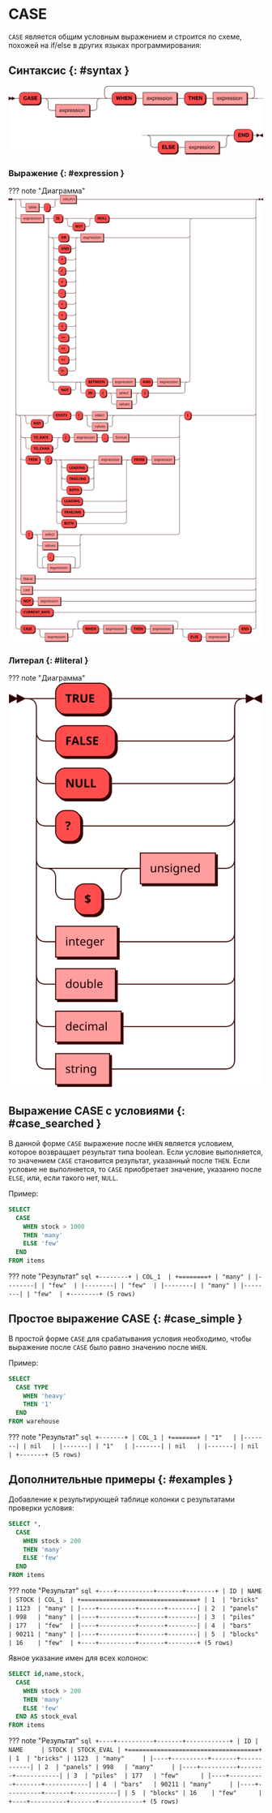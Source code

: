 # CASE

`CASE` является общим условным выражением и строится по схеме,
похожей на if/else в других языках программирования:

## Синтаксис {: #syntax }

![CASE](../../images/ebnf/case.svg)

### Выражение {: #expression }

??? note "Диаграмма"
    ![Expression](../../images/ebnf/expression.svg)

### Литерал {: #literal }

??? note "Диаграмма"
    ![Literal](../../images/ebnf/literal.svg)

## Выражение CASE с условиями {: #case_searched }

В данной форме `CASE` выражение после `WHEN` является условием, которое
возвращает результат типа boolean. Если условие выполняется, то
значением `CASE` становится результат, указанный после `THEN`. Если
условие не выполняется, то `CASE` приобретает значение, указанно после
`ELSE`, или, если такого нет, `NULL`.

Пример:

```sql
SELECT
  CASE
    WHEN stock > 1000
    THEN 'many'
    ELSE 'few'
  END
FROM items

```

??? note "Результат"
    ```sql
    +--------+
    | COL_1  |
    +========+
    | "many" |
    |--------|
    | "few"  |
    |--------|
    | "few"  |
    |--------|
    | "many" |
    |--------|
    | "few"  |
    +--------+
    (5 rows)
    ```

## Простое выражение CASE {: #case_simple }

В простой форме `CASE` для срабатывания условия необходимо, чтобы
выражение после `CASE` было равно значению после `WHEN`.

Пример:


```sql
SELECT
  CASE TYPE
    WHEN 'heavy'
    THEN '1'
  END
FROM warehouse
```

??? note "Результат"
    ```sql
    +-------+
    | COL_1 |
    +=======+
    | "1"   |
    |-------|
    | nil   |
    |-------|
    | "1"   |
    |-------|
    | nil   |
    |-------|
    | nil   |
    +-------+
    (5 rows)
    ```

## Дополнительные примеры {: #examples }

Добавление к результирующей таблице колонки с результатами проверки
условия:

```sql
SELECT *,
  CASE
    WHEN stock > 200
    THEN 'many'
    ELSE 'few'
  END
FROM items
```

??? note "Результат"
    ```sql
    +----+----------+-------+--------+
    | ID | NAME     | STOCK | COL_1  |
    +================================+
    | 1  | "bricks" | 1123  | "many" |
    |----+----------+-------+--------|
    | 2  | "panels" | 998   | "many" |
    |----+----------+-------+--------|
    | 3  | "piles"  | 177   | "few"  |
    |----+----------+-------+--------|
    | 4  | "bars"   | 90211 | "many" |
    |----+----------+-------+--------|
    | 5  | "blocks" | 16    | "few"  |
    +----+----------+-------+--------+
    (5 rows)
    ```

Явное указание имен для всех колонок:

```sql
SELECT id,name,stock,
  CASE
    WHEN stock > 200
    THEN 'many'
    ELSE 'few'
  END AS stock_eval
FROM items
```

??? note "Результат"
    ```sql
    +----+----------+-------+------------+
    | ID | NAME     | STOCK | STOCK_EVAL |
    +====================================+
    | 1  | "bricks" | 1123  | "many"     |
    |----+----------+-------+------------|
    | 2  | "panels" | 998   | "many"     |
    |----+----------+-------+------------|
    | 3  | "piles"  | 177   | "few"      |
    |----+----------+-------+------------|
    | 4  | "bars"   | 90211 | "many"     |
    |----+----------+-------+------------|
    | 5  | "blocks" | 16    | "few"      |
    +----+----------+-------+------------+
    (5 rows)
    ```
